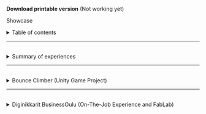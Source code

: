**Download printable version** (Not working yet)
<p id="title">Showcase</p>
<details><summary id="h1" class="intend1">Table of contents</summary>

[**Projects** *(MARKDOWN.md)*](MARKDOWN.md)
</details>
<hr class="dashed">
<br>
<details><summary id="h1" class="intend1">Summary of experiences</summary>
<br>
<details>
    <summary id="h2" class="intend2">Social aspect</summary>

<p id="h3" class="intend3">Teaching as a peer and as a senior</p>

<p id="h4" class="intend4">Diginikkarit (Programming)</p>
<p class="intend5">In diginikkarit on-the-job experience I have helped my peers with the <a href="#moocfi-python-programming-2023">MOOC.fi Python Course (link)</a> by helping them to an extend depending on their difficulties. If they were at a wall, I guided them more. Usually by writing, drawing and writing pseudo code for them. Big part of what I looked at is thinking if they are handling problems in small enough pieces.</p>

<p id="h4" class="intend4">Rocket league <i>and other games</i> (Gaming)</p>
<p class="intend5">In rocket league, I have been acting as a type of guru in a community where I had earned respect as a very talented player and teacher/coach. I have in total over 5000 hours in the game and I have played with top players, including games with pro players. I had learnt to understand and see the game in a more broad manner, in a more meta manner. In example of instead of thinking as one action and figuring how to do best in that, I instead looked at am I in good position in the first place. If your actions feel hard to do and you are proficient player/actor, usually it just means that you are having difficulties with the actions you take because of the situation you find yourself in. To improve in those situations you have to find a way to have better position to make the action less effortful.</p>
</details>
</details>
<hr class="dashed">
<br>
<details><summary id="h1" class="intend1">Bounce Climber (Unity Game Project)</summary>

<a href="https://github.com/NicknameAlwaystaken/Bounce-Climber" class="intend2">Bounce-Climber (link)</a>

<img src="img/Ball_Animations.png" alt="Bounce Climber" width="300" heigth="271" class="intend2">

<details><summary id="h2" class="intend2">Blender (self made models)</summary>
<p class="intend2">Ice Platform with breakable ice (Self made in blender)</p>
<br>
<img src="img/Ice_platform_and_break.png" alt="Ice Platform" class="intend2">
<p class="intend2">Grass Platform (Self made in blender)</p>
<br>
<img src="img/Grass_Platform.png" alt="Grass Platform" class="intend2">
</details>

</details>
<hr class="dashed">
<br>
<details><summary id="h1" class="intend1">Diginikkarit BusinessOulu (On-The-Job Experience and FabLab)</summary>
<br>
<details><summary id="h2" class="intend2">Programming</summary>

<p id="h3" class="intend3">Courses</p>

<p id="moocfi-python-programming-2023"><a href="https://programming-23.mooc.fi/" id="h4" class="intend4">MOOC.fi Python Programming 2023 (link)</a></p>
<p class="intend5">In this course I have completed <b>Introduction to Programming</b> with 100% points. I started working on it 20.2.2023 and finished exercises by 14.3.2023.<br>I had immediately started next course **Advanced Course in Programming** on the next day 14.3.2023.</p>

<p id="sqltrainer-moocfi"><a href="https://sqltrainer.withmooc.fi/#1" id="h4" class="intend4">SQLTrainer MOOC.fi (link)</a></p>
<p class="intend5">In this trainer I have completed tasks from 1 to 71. I didn't pursue it further until I might need more practice.</p>

<p id="elements-of-ai"><a href="https://www.elementsofai.com/fi" id="h4" class="intend4">Elements of Ai (link)</a></p>
<p class="intend5">I signed up for the course and started doing it slowly. Only done first part so far.</p>

</details>
<details>
<br>
<summary id="h2" class="intend2">FabLab</summary>

### 3D-Printers

-    #### [Kanai's cube (link)](https://www.stlfinder.com/model/diablo-3-kanai-s-cube-2Vk35e8E/2603796/)
    <details><summary>Kanai's cube (model found online)</summary><img src="kanaiscube.png" alt="Kanai's cube"></details>
    
### Vinyl Cutter

-   #### Reflective Text to a Fabric Bag
    <details><summary>a Fabric bag with reflective text</summary><img src="fabricbag.png" alt="Fabric bag"></details>
    
### Laser Cutter

-   #### Keychain 2 versions (plywood self made on Inkscape)
    <details><summary>Keychains self made model</summary><img src="keychain.png" alt="Two Keychains"></details>
    
-   #### [Boxes.py (plywood) (link)](https://festi.info/boxes.py/)
    <details><summary>Default cardbox</summary><img src="cardbox.png" alt="Cardbox"></details>
    <details><summary>Default starbox</summary><img src="starbox.png" alt="Starbox"></details>

    
</details>
</details>
